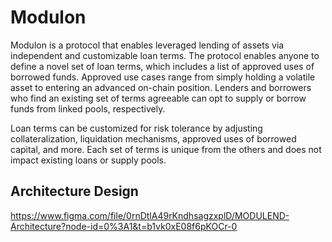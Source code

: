 # Modulon
Modulon is a protocol that enables leveraged lending of assets via independent and customizable loan terms. The protocol enables anyone to define a novel set of loan terms, which includes a list of approved uses of borrowed funds. Approved use cases range from simply holding a volatile asset to entering an advanced on-chain position. Lenders and borrowers who find an existing set of terms agreeable can opt to supply or borrow funds from linked pools, respectively.

Loan terms can be customized for risk tolerance by adjusting collateralization, liquidation mechanisms, approved uses of borrowed capital, and more. Each set of terms is unique from the others and does not impact existing loans or supply pools.

## Architecture Design
https://www.figma.com/file/0rnDtlA49rKndhsagzxplD/MODULEND-Architecture?node-id=0%3A1&t=b1vk0xE08f6pKOCr-0

